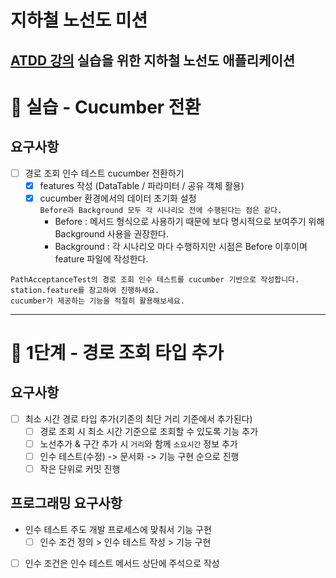 # 지하철 노선도 미션
[ATDD 강의](https://edu.nextstep.camp/c/R89PYi5H) 실습을 위한 지하철 노선도 애플리케이션
---
# 🚀 실습 - Cucumber 전환

## 요구사항
- [ ] 경로 조회 인수 테스트 cucumber 전환하기
  - [x] features 작성 (DataTable / 파라미터 / 공유 객체 활용)
  - [x] cucumber 환경에서의 데이터 초기화 설정<br>
  `Before과 Background 모두 각 시나리오 전에 수행된다는 점은 같다.`
    - Before : 메서드 형식으로 사용하기 때문에 보다 명시적으로 보여주기 위해 Background 사용을 권장한다.
    - Background : 각 시나리오 마다 수행하지만 시점은 Before 이후이며 feature 파일에 작성한다.
```
PathAcceptanceTest의 경로 조회 인수 테스트를 cucumber 기반으로 작성합니다.
station.feature를 참고하여 진행하세요.
cucumber가 제공하는 기능을 적절히 활용해보세요.
```
---
# 🚀 1단계 - 경로 조회 타입 추가

## 요구사항
- [ ] 최소 시간 경로 타입 추가(기존의 최단 거리 기준에서 추가된다)
  - [ ] 경로 조회 시 최소 시간 기준으로 조회할 수 있도록 기능 추가
  - [ ] 노선추가 & 구간 추가 시 `거리`와 함께 `소요시간` 정보 추가
  - [ ] 인수 테스트(수정) -> 문서화 -> 기능 구현 순으로 진행
  - [ ] 작은 단위로 커밋 진행

## 프로그래밍 요구사항
- 인수 테스트 주도 개발 프로세스에 맞춰서 기능 구현
  - [ ] 인수 조건 정의 > 인수 테스트 작성 > 기능 구현
- [ ] 인수 조건은 인수 테스트 메서드 상단에 주석으로 작성
